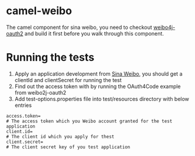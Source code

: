 camel-weibo
===========

The camel component for sina weibo, you need to checkout [weibo4j-oauth2](https://github.com/WillemJiang/weibo4j-oauth2) and build it first before you walk through this component.

Running the tests
============
1. Apply an application development from [Sina Weibo](http://open.weibo.com/apps), you should get a clientId and clientSecret for running the test
2. Find out the access token with by running the OAuth4Code example from weibo2j-oauth2
3. Add test-options.properties file into test/resources directory with below entries

```
access.token=
# The access token which you Weibo account granted for the test application
client.id=
# The client id which you apply for thest
client.secret=
# The client secret key of you test application
```